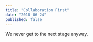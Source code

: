 ```yaml
---
title: "Collaboration First"
date: "2018-06-24"
published: false
---
```


We never get to the next stage anyway.